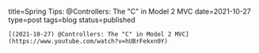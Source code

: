 
title=Spring Tips: @Controllers: The "C" in Model 2 MVC
date=2021-10-27
type=post
tags=blog
status=published
~~~~~~
[(2021-10-27) @Controllers: The "C" in Model 2 MVC](https://www.youtube.com/watch?v=hUBrFekxn0Y) 
            